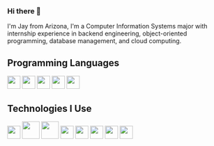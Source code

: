 ### Hi there 👋
I'm Jay from Arizona, I'm a Computer Information Systems major with internship experience in backend engineering, object-oriented programming, database management, and cloud computing. 


## Programming Languages
<img src = 'https://github.com/MarikIshtar007/MarikIshtar007/blob/master/images/python2.png' height='30'/>  <img src = 'https://github.com/MarikIshtar007/MarikIshtar007/blob/master/images/html.svg' width='30'/>  <img src = 'https://github.com/MarikIshtar007/MarikIshtar007/blob/master/images/css.svg' width='30'/>
 <img src = 'https://github.com/MarikIshtar007/MarikIshtar007/blob/master/images/sql.svg' width='30'/> <img src = 'https://github.com/MarikIshtar007/MarikIshtar007/blob/master/images/cpp.svg' width='30'/>

 ## Technologies I Use
 <img src = 'https://github.com/MarikIshtar007/MarikIshtar007/blob/master/images/pycharm.svg' width='30'/>  <img src = 'https://github.com/MarikIshtar007/MarikIshtar007/blob/master/images/android.svg' height='40'/> <img src = 'https://github.com/MarikIshtar007/MarikIshtar007/blob/master/images/django.svg' height='40'/> <img src = 'https://github.com/MarikIshtar007/MarikIshtar007/blob/master/images/git.svg' width='30'/> <img src = 'https://hackanons.com/wp-content/uploads/2021/07/145d-Which-MongoDB-version-do-I-have.jpg' width='30'/> <img src = 'https://logos-world.net/wp-content/uploads/2021/08/Amazon-Web-Services-AWS-Logo.png' width='30'/> <img src = 'https://logos-world.net/wp-content/uploads/2021/02/Google-Cloud-Emblem.png' width='30'/> <img src = 'https://e7.pngegg.com/pngimages/342/131/png-clipart-penguin-tux-design-logo-linux-penguin-animals-logo.png' width='30'/>
 

